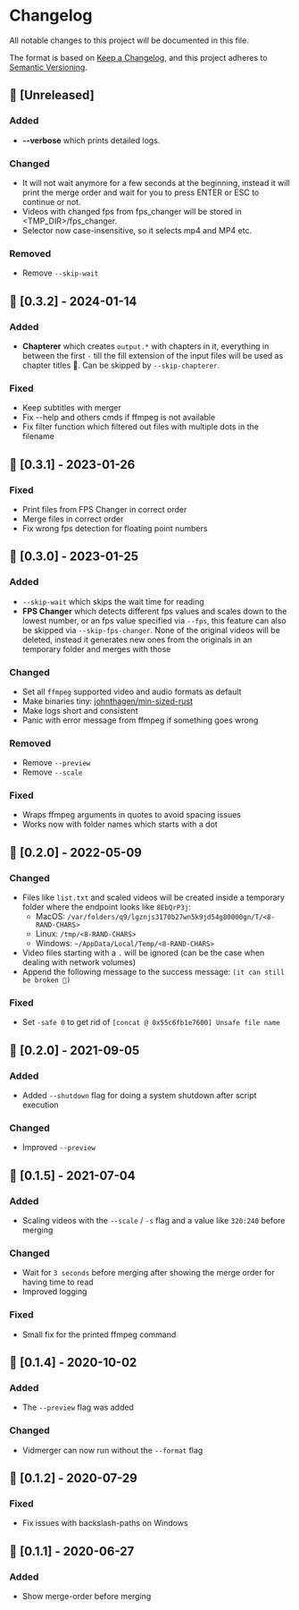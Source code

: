 # Changelog

All notable changes to this project will be documented in this file.

The format is based on [Keep a Changelog](https://keepachangelog.com/en/1.0.0/),
and this project adheres to [Semantic Versioning](https://semver.org/spec/v2.0.0.html).

## 🎉 [Unreleased]

### Added

- **--verbose** which prints detailed logs.

### Changed

- It will not wait anymore for a few seconds at the beginning, instead it will print the merge order and wait for you to press ENTER or ESC to continue or not.
- Videos with changed fps from fps_changer will be stored in <TMP_DIR>/fps_changer.
- Selector now case-insensitive, so it selects mp4 and MP4 etc.

### Removed

- Remove `--skip-wait`

## 🎉 [0.3.2] - 2024-01-14

### Added

- **Chapterer** which creates `output.*` with chapters in it, everything in between the first `-` till the fill extension of the input files will be used as chapter titles 📖. Can be skipped by `--skip-chapterer`.

### Fixed

- Keep subtitles with merger
- Fix --help and others cmds if ffmpeg is not available
- Fix filter function which filtered out files with multiple dots in the filename

## 🎉 [0.3.1] - 2023-01-26

### Fixed

- Print files from FPS Changer in correct order
- Merge files in correct order
- Fix wrong fps detection for floating point numbers

## 🎉 [0.3.0] - 2023-01-25

### Added

- `--skip-wait` which skips the wait time for reading
- **FPS Changer** which detects different fps values and scales down to the lowest number, or an fps value specified via `--fps`, this feature can also be skipped via `--skip-fps-changer`. None of the original videos will be deleted, instead it generates new ones from the originals in an temporary folder and merges with those

### Changed

- Set all `ffmpeg` supported video and audio formats as default
- Make binaries tiny: [johnthagen/min-sized-rust](https://github.com/johnthagen/min-sized-rust)
- Make logs short and consistent
- Panic with error message from ffmpeg if something goes wrong

### Removed

- Remove `--preview`
- Remove `--scale`

### Fixed

- Wraps ffmpeg arguments in quotes to avoid spacing issues
- Works now with folder names which starts with a dot

## 🎉 [0.2.0] - 2022-05-09

### Changed

- Files like `list.txt` and scaled videos will be created inside a temporary folder where the endpoint looks like `8EbQrP3j`:
  - MacOS: `/var/folders/q9/lgznjs3170b27wn5k9jd54g80000gn/T/<8-RAND-CHARS>`
  - Linux: `/tmp/<8-RAND-CHARS>`
  - Windows: `~/AppData/Local/Temp/<8-RAND-CHARS>`
- Video files starting with a `.` will be ignored (can be the case when dealing with network volumes)
- Append the following message to the success message: `(it can still be broken 🙈)`

### Fixed

- Set `-safe 0` to get rid of `[concat @ 0x55c6fb1e7600] Unsafe file name`

## 🎉 [0.2.0] - 2021-09-05

### Added

- Added `--shutdown` flag for doing a system shutdown after script execution

### Changed

- Improved `--preview`

## 🎉 [0.1.5] - 2021-07-04

### Added

- Scaling videos with the `--scale` / `-s` flag and a value like `320:240` before merging

### Changed

- Wait for `3 seconds` before merging after showing the merge order for having time to read
- Improved logging

### Fixed

- Small fix for the printed ffmpeg command

## 🎉 [0.1.4] - 2020-10-02

### Added

- The `--preview` flag was added

### Changed

- Vidmerger can now run without the `--format` flag

## 🎉 [0.1.2] - 2020-07-29

### Fixed

- Fix issues with backslash-paths on Windows

## 🎉 [0.1.1] - 2020-06-27

### Added

- Show merge-order before merging
